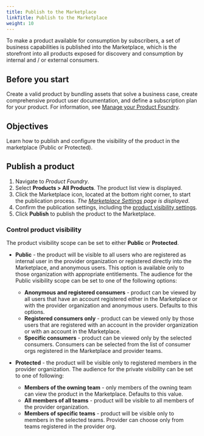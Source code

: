 ```yaml
---
title: Publish to the Marketplace
linkTitle: Publish to the Marketplace
weight: 10
---
```


To make a product available for consumption by subscribers, a set of business capabilities is published into the Marketplace, which is the storefront into all products exposed for discovery and consumption by internal and / or external consumers.

## Before you start

Create a valid product by bundling assets that solve a business case, create comprehensive product user documentation, and define a subscription plan for your product. For information, see [Manage your Product Foundry](/docs/manage_product_foundry/).

## Objectives

Learn how to publish and configure the visibility of the product in the marketplace (Public or Protected).

## Publish a product

1. Navigate to *Product Foundry*.
2. Select **Products > All Products**. The product list view is displayed.
3. Click the Marketplace icon, located at the bottom right corner, to start the publication process. *The [Marketplace Settings](/docs/manage_marketplace/marketplace_settings/) page is displayed*.
4. Confirm the publication settings, including the [product visibility settings](#control-product-visibility).
5. Click **Publish** to publish the product to the Marketplace.

### Control product visibility

The product visibility scope can be set to either **Public** or **Protected**.

* **Public** - the product will be visible to all users who are registered as internal user in the provider organization or registered directly into the Marketplace, and anonymous users. This option is available only to those organization with appropriate entitlements. The audience for the Public visibility scope can be set to one of the following options:
    * **Anonymous and registered consumers** - product can be viewed by all users that have an account registered either in the Marketplace or with the provider organization and anonymous users. Defaults to this options.
    * **Registered consumers only** - product can be viewed only by those users that are registered with an account in the provider organization or with an account in the Marketplace.
    * **Specific consumers** - product can be viewed only by the selected consumers. Consumers can be selected from the list of consumer orgs registered in the Marketplace and provider teams.

* **Protected** - the product will be visible only to registered members in the provider organization. The audience for the private visibility can be set to one of following:
    * **Members of the owning team** - only members of the owning team can view the product in the Marketplace. Defaults to this value.
    * **All members of all teams** - product will be visible to all members of the provider organization.
    * **Members of specific teams** - product will be visible only to members in the selected teams. Provider can choose only from teams registered in the provider org.
